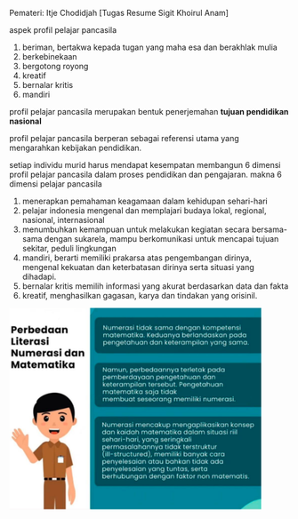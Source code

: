Pemateri: Itje Chodidjah
[Tugas Resume Sigit Khoirul Anam]

aspek profil pelajar pancasila
1. beriman, bertakwa kepada tugan yang maha esa dan berakhlak mulia
2. berkebinekaan
3. bergotong royong
4. kreatif
5. bernalar kritis
6. mandiri

profil pelajar pancasila merupakan bentuk penerjemahan **tujuan pendidikan nasional**

profil pelajar pancasila berperan sebagai referensi utama yang mengarahkan kebijakan pendidikan.

setiap individu murid harus mendapat kesempatan membangun 6 dimensi profil pelajar pancasila dalam proses pendidikan dan pengajaran. makna 6 dimensi pelajar pancasila
1. menerapkan pemahaman keagamaan dalam kehidupan sehari-hari
2. pelajar indonesia mengenal dan memplajari budaya lokal, regional, nasional, internasional
3. menumbuhkan kemampuan untuk melakukan kegiatan secara bersama-sama dengan sukarela, mampu berkomunikasi untuk mencapai tujuan sekitar, peduli lingkungan
4. mandiri, berarti memiliki prakarsa atas pengembangan dirinya, mengenal kekuatan dan keterbatasan dirinya serta situasi yang dihadapi. 
5. bernalar kritis memilih informasi yang akurat berdasarkan data dan fakta
6. kreatif, menghasilkan gagasan, karya dan tindakan yang orisinil. 

![114440787dcc19cb45c817caebcdb274.png](../../../../_resources/114440787dcc19cb45c817caebcdb274.png)